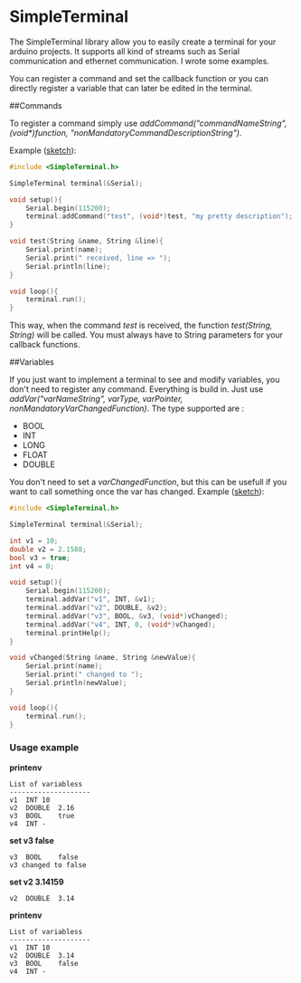 SimpleTerminal
================

The SimpleTerminal library allow you to easily create a terminal for your arduino projects. It supports all kind of streams such as Serial communication and ethernet communication. I wrote some examples.

You can register a command and set the callback function or you can directly register a variable that can later be edited in the terminal.

##Commands

To register a command simply use _addCommand("commandNameString", (void*)function, "nonMandatoryCommandDescriptionString")_.

Example ([sketch](https://github.com/gaetancollaud/arduino-terminal/tree/master/SimpleTerminal/examples/commands)): 

```cpp
#include <SimpleTerminal.h>

SimpleTerminal terminal(&Serial);

void setup(){
	Serial.begin(115200);
	terminal.addCommand("test", (void*)test, "my pretty description");
}

void test(String &name, String &line){
	Serial.print(name);
	Serial.print(" received, line => ");
	Serial.println(line);
}

void loop(){
	terminal.run();
}
```
This way, when the command _test_ is received, the function _test(String, String)_ will be called. You must always have to String parameters for your callback functions.

##Variables

If you just want to implement a terminal to see and modify variables, you don't need to register any command. Everything is build in. Just use _addVar("varNameString", varType, varPointer, nonMandatoryVarChangedFunction)_. The type supported are :
* BOOL
* INT
* LONG
*	FLOAT
*	DOUBLE

You don't need to set a _varChangedFunction_, but this can be usefull if you want to call something once the var has changed. Example ([sketch](https://github.com/gaetancollaud/arduino-terminal/tree/master/SimpleTerminal/examples/variables)): 
```CPP
#include <SimpleTerminal.h>

SimpleTerminal terminal(&Serial);

int v1 = 10;
double v2 = 2.1588;
bool v3 = true;
int v4 = 0;

void setup(){
	Serial.begin(115200);
	terminal.addVar("v1", INT, &v1);
	terminal.addVar("v2", DOUBLE, &v2);
	terminal.addVar("v3", BOOL, &v3, (void*)vChanged);
	terminal.addVar("v4", INT, 0, (void*)vChanged);
	terminal.printHelp();
}

void vChanged(String &name, String &newValue){
	Serial.print(name);
	Serial.print(" changed to ");
	Serial.println(newValue);
}

void loop(){
	terminal.run();
}
```

### Usage example
**printenv**
```
List of variabless 
--------------------
v1	INT	10
v2	DOUBLE	2.16
v3	BOOL	true
v4	INT	-
```
**set v3 false**
```
v3	BOOL	false
v3 changed to false
```
**set v2 3.14159**
```
v2	DOUBLE	3.14
```
**printenv**
```
List of variabless 
--------------------
v1	INT	10
v2	DOUBLE	3.14
v3	BOOL	false
v4	INT	-
```
